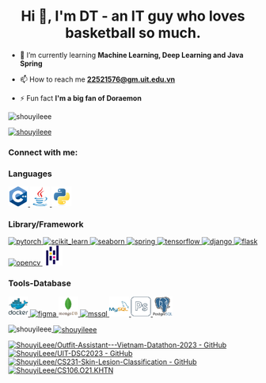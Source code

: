 <h1 align="center">Hi 👋, I'm DT - an IT guy who loves basketball so much. </h1>


- 🌱 I’m currently learning **Machine Learning, Deep Learning and Java Spring**

- 📫 How to reach me **22521576@gm.uit.edu.vn**

- ⚡ Fun fact **I'm a big fan of Doraemon**

<p align="left"> <img src="https://komarev.com/ghpvc/?username=shouyileee&label=Profile%20views&color=0e75b6&style=flat" alt="shouyileee" /> </p>

<p align="left"> <a href="https://github.com/ryo-ma/github-profile-trophy"><img src="https://github-profile-trophy.vercel.app/?username=shouyileee&show_icons=true&theme=dracula" alt="shouyileee" /></a> </p>

<h3 align="left">Connect with me:</h3>
<p align="left">
</p>

<h3 align="left">Languages</h3>
<p align="left"> 
<a href="https://www.w3schools.com/cpp/" target="_blank" rel="noreferrer"> <img src="https://raw.githubusercontent.com/devicons/devicon/master/icons/cplusplus/cplusplus-original.svg" alt="cplusplus" width="40" height="40"/> </a>
<a href="https://www.java.com" target="_blank" rel="noreferrer"> <img src="https://raw.githubusercontent.com/devicons/devicon/master/icons/java/java-original.svg" alt="java" width="40" height="40"/> </a>
</a> <a href="https://www.python.org" target="_blank" rel="noreferrer"> <img src="https://raw.githubusercontent.com/devicons/devicon/master/icons/python/python-original.svg" alt="python" width="40" height="40"/> </a>
</p>

<h3 align="left">Library/Framework</h3>
<p align="left"> 
<a href="https://pytorch.org/" target="_blank" rel="noreferrer"> <img src="https://www.vectorlogo.zone/logos/pytorch/pytorch-icon.svg" alt="pytorch" width="40" height="40"/> </a> <a href="https://scikit-learn.org/" target="_blank" rel="noreferrer"> <img src="https://upload.wikimedia.org/wikipedia/commons/0/05/Scikit_learn_logo_small.svg" alt="scikit_learn" width="40" height="40"/> </a> <a href="https://seaborn.pydata.org/" target="_blank" rel="noreferrer"> <img src="https://seaborn.pydata.org/_images/logo-mark-lightbg.svg" alt="seaborn" width="40" height="40"/> </a> <a href="https://spring.io/" target="_blank" rel="noreferrer"> <img src="https://www.vectorlogo.zone/logos/springio/springio-icon.svg" alt="spring" width="40" height="40"/> </a> <a href="https://www.tensorflow.org" target="_blank" rel="noreferrer"> <img src="https://www.vectorlogo.zone/logos/tensorflow/tensorflow-icon.svg" alt="tensorflow" width="40" height="40"/> </a> <a href="https://www.djangoproject.com/" target="_blank" rel="noreferrer"> <img src="https://cdn.worldvectorlogo.com/logos/django.svg" alt="django" width="40" height="40"/> </a> <a href="https://flask.palletsprojects.com/" target="_blank" rel="noreferrer"> <img src="https://www.vectorlogo.zone/logos/pocoo_flask/pocoo_flask-icon.svg" alt="flask" width="40" height="40"/> </a><a href="https://opencv.org/" target="_blank" rel="noreferrer"> <img src="https://www.vectorlogo.zone/logos/opencv/opencv-icon.svg" alt="opencv" width="40" height="40"/> </a> <a href="https://pandas.pydata.org/" target="_blank" rel="noreferrer"> <img src="https://raw.githubusercontent.com/devicons/devicon/2ae2a900d2f041da66e950e4d48052658d850630/icons/pandas/pandas-original.svg" alt="pandas" width="40" height="40"/> </a>
</p>

<h3 align="left">Tools-Database</h3>
<p align="left"> 
     

  <a href="https://www.docker.com/" target="_blank" rel="noreferrer"> <img src="https://raw.githubusercontent.com/devicons/devicon/master/icons/docker/docker-original-wordmark.svg" alt="docker" width="40" height="40"/> </a> <a href="https://www.figma.com/" target="_blank" rel="noreferrer"> <img src="https://www.vectorlogo.zone/logos/figma/figma-icon.svg" alt="figma" width="40" height="40"/> </a> <a href="https://www.mongodb.com/" target="_blank" rel="noreferrer"> <img src="https://raw.githubusercontent.com/devicons/devicon/master/icons/mongodb/mongodb-original-wordmark.svg" alt="mongodb" width="40" height="40"/> </a> <a href="https://www.microsoft.com/en-us/sql-server" target="_blank" rel="noreferrer"> <img src="https://www.svgrepo.com/show/303229/microsoft-sql-server-logo.svg" alt="mssql" width="40" height="40"/> </a> <a href="https://www.mysql.com/" target="_blank" rel="noreferrer"> <img src="https://raw.githubusercontent.com/devicons/devicon/master/icons/mysql/mysql-original-wordmark.svg" alt="mysql" width="40" height="40"/> </a>  <a href="https://www.photoshop.com/en" target="_blank" rel="noreferrer"> <img src="https://raw.githubusercontent.com/devicons/devicon/master/icons/photoshop/photoshop-line.svg" alt="photoshop" width="40" height="40"/> </a> <a href="https://www.postgresql.org" target="_blank" rel="noreferrer"> <img src="https://raw.githubusercontent.com/devicons/devicon/master/icons/postgresql/postgresql-original-wordmark.svg" alt="postgresql" width="40" height="40"/>   </p>

<p><img align="left" src="https://github-readme-stats.vercel.app/api/top-langs?username=shouyileee&show_icons=true&locale=en&layout=compact&theme=onedark" alt="shouyileee" /></p>

<p>&nbsp;<img align="center" src="https://github-readme-stats.vercel.app/api?username=shouyileee&show_icons=true&locale=en&theme=onedark" alt="shouyileee" /></p>



[![ShouyiLeee/Outfit-Assistant---Vietnam-Datathon-2023 - GitHub](https://github-readme-stats.vercel.app/api/pin/?username=ShouyiLeee&repo=Outfit-Assistant---Vietnam-Datathon-2023&theme=calm_pink)](https://github.com/ShouyiLeee/Outfit-Assistant---Vietnam-Datathon-2023)
[![ShouyiLeee/UIT-DSC2023 - GitHub](https://github-readme-stats.vercel.app/api/pin/?username=ShouyiLeee&repo=UIT-DSC2023&theme=calm_pink)](https://github.com/ShouyiLeee/UIT-DSC2023)
[![ShouyiLeee/CS231-Skin-Lesion-Classification - GitHub](https://github-readme-stats.vercel.app/api/pin/?username=ShouyiLeee&repo=CS231-Skin-Lesion-Classification&theme=calm_pink)](https://github.com/ShouyiLeee/CS231-Skin-Lesion-Classification)
[![ShouyiLeee/CS106.O21.KHTN](https://github-readme-stats.vercel.app/api/pin/?username=ShouyiLeee&repo=CS106.O21.KHTN&theme=calm_pink)](https://github.com/ShouyiLeee/CS106.O21.KHTN)

